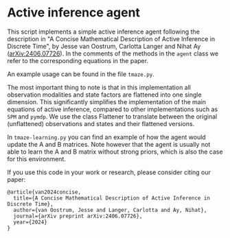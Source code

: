 # Active inference agent

This script implements a simple active inference agent following the description in "A Concise Mathematical Description of Active Inference in Discrete Time", by Jesse van Oostrum, Carlotta Langer and Nihat Ay ([arXiv:2406.07726](https://arxiv.org/abs/2406.07726)).
In the comments of the methods in the `agent` class we refer to the corresponding equations in the paper. 

An example usage can be found in the file `tmaze.py`.

The most important thing to note is that in this implementation all observation modalities and state factors are flattened into one single dimension. This significantly simplifies the implementation of the main equations of active inference, compared to other implementations such as `SPM` and `pymdp`. We use the class Flattener to translate between the original (unflattened) observations and states and their flattened versions. 

In `tmaze-learning.py` you can find an example of how the agent would update the A and B matrices. Note however that the agent is usually not able to learn the A and B matrix without strong priors, which is also the case for this environment. 

If you use this code in your work or research, please consider citing our paper:
```
@article{van2024concise,
  title={A Concise Mathematical Description of Active Inference in Discrete Time},
  author={van Oostrum, Jesse and Langer, Carlotta and Ay, Nihat},
  journal={arXiv preprint arXiv:2406.07726},
  year={2024}
}
```

